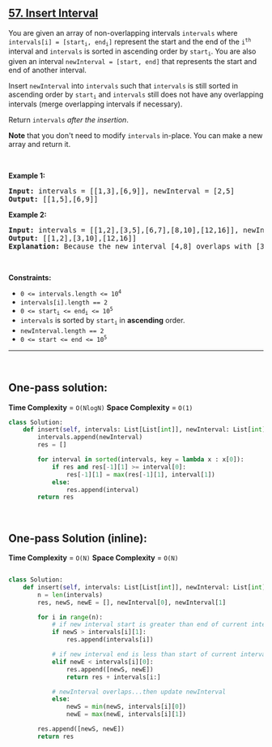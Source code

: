 ## [57. Insert Interval](https://leetcode.com/problems/insert-interval/description/)

<div class="elfjS" data-track-load="description_content"><p>You are given an array of non-overlapping intervals <code>intervals</code> where <code>intervals[i] = [start<sub>i</sub>, end<sub>i</sub>]</code> represent the start and the end of the <code>i<sup>th</sup></code> interval and <code>intervals</code> is sorted in ascending order by <code>start<sub>i</sub></code>. You are also given an interval <code>newInterval = [start, end]</code> that represents the start and end of another interval.</p>

<p>Insert <code>newInterval</code> into <code>intervals</code> such that <code>intervals</code> is still sorted in ascending order by <code>start<sub>i</sub></code> and <code>intervals</code> still does not have any overlapping intervals (merge overlapping intervals if necessary).</p>

<p>Return <code>intervals</code><em> after the insertion</em>.</p>

<p><strong>Note</strong> that you don't need to modify <code>intervals</code> in-place. You can make a new array and return it.</p>

<p>&nbsp;</p>
<p><strong class="example">Example 1:</strong></p>

<pre><strong>Input:</strong> intervals = [[1,3],[6,9]], newInterval = [2,5]
<strong>Output:</strong> [[1,5],[6,9]]
</pre>

<p><strong class="example">Example 2:</strong></p>

<pre><strong>Input:</strong> intervals = [[1,2],[3,5],[6,7],[8,10],[12,16]], newInterval = [4,8]
<strong>Output:</strong> [[1,2],[3,10],[12,16]]
<strong>Explanation:</strong> Because the new interval [4,8] overlaps with [3,5],[6,7],[8,10].
</pre>

<p>&nbsp;</p>
<p><strong>Constraints:</strong></p>

<ul>
	<li><code>0 &lt;= intervals.length &lt;= 10<sup>4</sup></code></li>
	<li><code>intervals[i].length == 2</code></li>
	<li><code>0 &lt;= start<sub>i</sub> &lt;= end<sub>i</sub> &lt;= 10<sup>5</sup></code></li>
	<li><code>intervals</code> is sorted by <code>start<sub>i</sub></code> in <strong>ascending</strong> order.</li>
	<li><code>newInterval.length == 2</code></li>
	<li><code>0 &lt;= start &lt;= end &lt;= 10<sup>5</sup></code></li>
</ul>
</div>


<hr/>
</br>

## One-pass solution:

**Time Complexity** = `O(NlogN)`
**Space Complexity** = `O(1)`

```py
class Solution:
    def insert(self, intervals: List[List[int]], newInterval: List[int]) -> List[List[int]]:
        intervals.append(newInterval)        
        res = []

        for interval in sorted(intervals, key = lambda x : x[0]):        
            if res and res[-1][1] >= interval[0]:
                res[-1][1] = max(res[-1][1], interval[1])
            else:
                res.append(interval)            
        return res
```

</br>

## One-pass Solution (inline):

**Time Complexity** = `O(N)`
**Space Complexity** = `O(N)`

```py

class Solution:
    def insert(self, intervals: List[List[int]], newInterval: List[int]) -> List[List[int]]:
        n = len(intervals)
        res, newS, newE = [], newInterval[0], newInterval[1]

        for i in range(n):
            # if new interval start is greater than end of current interval
            if newS > intervals[i][1]:
                res.append(intervals[i])

            # if new interval end is less than start of current interval
            elif newE < intervals[i][0]:
                res.append([newS, newE])
                return res + intervals[i:]

            # newInterval overlaps...then update newInterval
            else:
                newS = min(newS, intervals[i][0])
                newE = max(newE, intervals[i][1])

        res.append([newS, newE])
        return res
```
